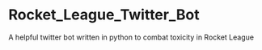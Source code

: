# Rocket_League_Twitter_Bot
 A helpful twitter bot written in python to combat toxicity in Rocket League

